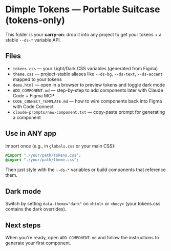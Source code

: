 # Dimple Tokens — Portable Suitcase (tokens-only)

This folder is your **carry-on**: drop it into any project to get your tokens + a stable `--ds-*` variable API.

## Files
- `tokens.css` — your Light/Dark CSS variables (generated from Figma)
- `theme.css` — project-stable aliases like `--ds-bg`, `--ds-text`, `--ds-accent` mapped to your tokens
- `demo.html` — open in a browser to preview tokens and toggle dark mode
- `ADD_COMPONENT.md` — step-by-step to add components later with Claude Code + Figma MCP
- `CODE_CONNECT_TEMPLATE.md` — how to wire components back into Figma with Code Connect
- `claude-prompts/new-component.txt` — copy-paste prompt for generating a component

## Use in ANY app
Import once (e.g., in `globals.css` or your main CSS):
```css
@import "./your/path/tokens.css";
@import "./your/path/theme.css";
```

Then just style with the `--ds-*` variables or build components that reference them.

## Dark mode
Switch by setting `data-theme="dark"` on `<html>` or `<body>` (your tokens.css contains the dark overrides).

## Next steps
When you're ready, open `ADD_COMPONENT.md` and follow the instructions to generate your first component.